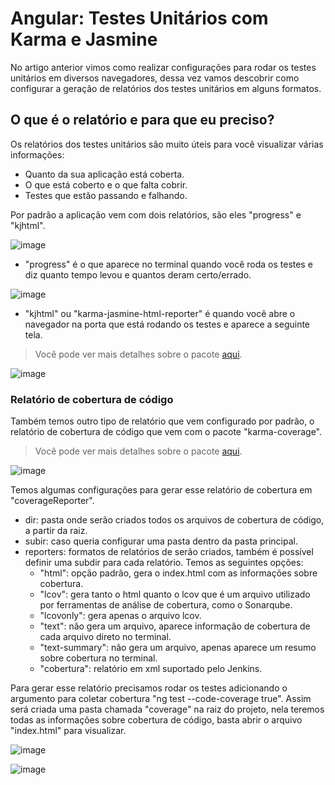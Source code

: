 # Angular: Testes Unitários com Karma e Jasmine

No artigo anterior vimos como realizar configurações para rodar os testes unitários em diversos navegadores, dessa vez vamos descobrir como configurar a geração de relatórios dos testes unitários em alguns formatos.

## O que é o relatório e para que eu preciso?

Os relatórios dos testes unitários são muito úteis para você visualizar várias informações:
- Quanto da sua aplicação está coberta.
- O que está coberto e o que falta cobrir.
- Testes que estão passando e falhando.

Por padrão a aplicação vem com dois relatórios, são eles "progress" e "kjhtml". 

![image](https://user-images.githubusercontent.com/73451858/151710163-ab787ac8-61ff-4d6c-abfb-6d6a65f409e2.png)

- "progress" é o que aparece no terminal quando você roda os testes e diz quanto tempo levou e quantos deram certo/errado.

![image](https://user-images.githubusercontent.com/73451858/151710125-9775e294-73d4-4ec4-a57e-24d6cb30b49d.png)

- "kjhtml" ou "karma-jasmine-html-reporter" é quando você abre o navegador na porta que está rodando os testes e aparece a seguinte tela.
> Você pode ver mais detalhes sobre o pacote [aqui](https://www.npmjs.com/package/karma-jasmine-html-reporter).

![image](https://user-images.githubusercontent.com/73451858/151710021-85b8aa8b-97b6-4d9d-9651-7061150f7510.png)

### Relatório de cobertura de código

Também temos outro tipo de relatório que vem configurado por padrão, o relatório de cobertura de código que vem com o pacote "karma-coverage". 
> Você pode ver mais detalhes sobre o pacote [aqui](https://www.npmjs.com/package/karma-coverage).

![image](https://user-images.githubusercontent.com/73451858/151711004-8e1e10ef-88cb-4fda-97f8-1b8091cf9ad8.png)

Temos algumas configurações para gerar esse relatório de cobertura em "coverageReporter".
- dir: pasta onde serão criados todos os arquivos de cobertura de código, a partir da raiz.
- subir: caso queria configurar uma pasta dentro da pasta principal.
- reporters: formatos de relatórios de serão criados, também é possível definir uma subdir para cada relatório. Temos as seguintes opções:
  - "html": opção padrão, gera o index.html com as informações sobre cobertura.
  - "lcov": gera tanto o html quanto o lcov que é um arquivo utilizado por ferramentas de análise de cobertura, como o Sonarqube.
  - "lcovonly": gera apenas o arquivo lcov.
  - "text": não gera um arquivo, aparece informação de cobertura de cada arquivo direto no terminal.
  - "text-summary": não gera um arquivo, apenas aparece um resumo sobre cobertura no terminal.
  - "cobertura": relatório em xml suportado pelo Jenkins.

Para gerar esse relatório precisamos rodar os testes adicionando o argumento para coletar cobertura "ng test --code-coverage true". Assim será criada uma pasta chamada "coverage" na raiz do projeto, nela teremos todas as informações sobre cobertura de código, basta abrir o arquivo "index.html" para visualizar.

![image](https://user-images.githubusercontent.com/73451858/151710901-9e2d2c6f-e2a6-4406-8637-d0d906ebd29d.png)

![image](https://user-images.githubusercontent.com/73451858/151710857-b22477dd-2001-4de2-9d9b-48208a42664d.png)
